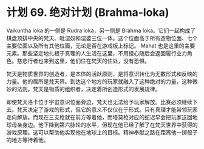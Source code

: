 # 计划 69. 绝对计划 (Brahma-loka)

Vaikuntha loka 的一侧是 Rudra loka，另一侧是 Brahma loka。它们一起构成了棋盘顶排中央的梵天、毗湿奴和湿婆三位一体。这个位面高于所有造物位面、七个主要位面以及所有其他位面，无论是否在游戏板上标记。 Mahat 也是这里的主要元素。那些坚定地扎根于真理的人生活在这里，不用担心随后会返回履行业力角色。慈悲行者也来到这里，他们住在梵天的住处，没有恐惧。

梵天是物质世界的创造者，是本体的活跃原则，是将意识转化为无数形式和反映的力量。他的居所是梵天界。到达这个地方的玩家就融入了这种绝对的力量，这种微妙的法则。梵天是物质的组织者，决定着所创造形式的发展规律。

即使梵天洛卡位于宇宙意识位面旁边，梵天也无法给予玩家解放。比赛必须继续下去。梵天决定了游戏的形式，但它的意义不仅仅在于形式。只有真理才能带领玩家走向解放。而现在三支枪就在前方等着他，而塔莫枪对应的蛇迟早会把玩家送回地球母亲身边。他下降到第六脉轮的水平，但现在他已经了解了在梵天世界中获得的游戏原理。这可以帮助他实现他在地球上的目标。精神奉献之路在距离他一掷骰子的地方等待着他。
